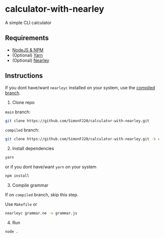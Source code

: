 
# calculator-with-nearley

A simple CLI calculator

## Requirements

- [NodeJS & NPM](https://nodejs.org/)
- (Optional) [Yarn](https://yarnpkg.com/getting-started/install)
- (Optional) [Nearley](https://nearley.js.org/docs/getting-started)

## Instructions

If you dont have/want `nearleyc` installed on your system, use the [compiled branch](https://github.com/SimonFJ20/calculator-with-nearley/tree/compiled).

1. Clone repo

`main` branch:
```sh
git clone https://github.com/SimonFJ20/calculator-with-nearley.git
```

`compiled` branch:
```sh
git clone https://github.com/SimonFJ20/calculator-with-nearley.git -b compiled
```

2. Install dependencies

```sh
yarn
```

or if you dont have/want `yarn` on your system
```sh
npm install
```

3. Compile grammar

If on `compiled` branch, skip this step.

Use `Makefile` or
```sh
nearleyc grammar.ne -o grammar.js
```

4. Run

```sh
node .
```

